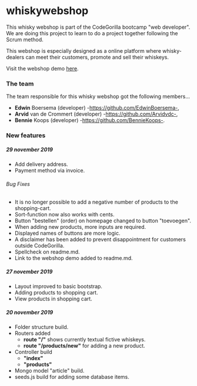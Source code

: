 # whiskywebshop

This whisky webshop is part of the CodeGorilla bootcamp "web developer".
We are doing this project to learn to do a project together following the Scrum method.

This webshop is especially designed as a online platform where whisky-dealers can meet their customers, promote and sell their whiskeys.

Visit the webshop demo [here](https://shielded-headland-22223.herokuapp.com/).

### The team
The team responsible for this whisky webshop got the following members...
* __Edwin__ Boersema (developer) -https://github.com/EdwinBoersema-,
* __Arvid__ van de Crommert (developer) -https://github.com/Arvidvdc-,
* __Bennie__ Koops (developer) -https://github.com/BennieKoops-.

### New features
##### 29 november 2019
* Add delivery address.
* Payment method via invoice.

###### Bug Fixes
* It is no longer possible to add a negative number of products to the shopping-cart.
* Sort-function now also works with cents.
* Button "bestellen" (order) on homepage changed to button "toevoegen".
* When adding new products, more inputs are required.
* Displayed names of buttons are more logic.
* A disclaimer has been added to prevent disappointment for customers outside CodeGorilla.
* Spellcheck on readme.md.
* Link to the webshop demo added to readme.md.

##### 27 november 2019
* Layout improved to basic bootstrap.
* Adding products to shopping cart.
* View products in shopping cart.

##### 20 november 2019
* Folder structure build.
* Routers added
	* __route "/"__ shows currently textual fictive whiskeys.
	* __route "/products/new"__ for adding a new product.
* Controller build
	* __"index"__
	* __"products"__
* Mongo model "article" build.
* seeds.js build for adding some database items.

